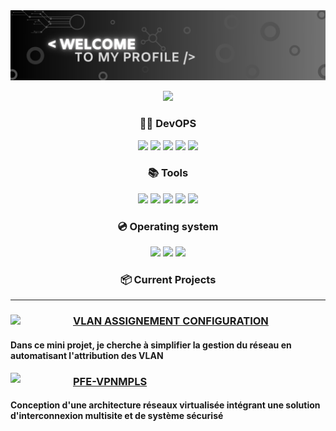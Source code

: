 <img src="https://raw.githubusercontent.com/ApprentiBash/ApprentiBash/main/Welcome.jpg?raw=true">
<p align="center">
    <img src="https://api.visitorbadge.io/api/visitors?path=https%3A%2F%2Fgithub.com%2Fapprentibash%2Fapprentibash&countColor=%23000000">
</p>

<h3 align="center">👨‍💻 DevOPS</h3>

<p align="center">
    <img src="https://img.shields.io/badge/Shell-5391FE.svg?style=for-the-badge">
    <img src="https://img.shields.io/badge/Arduino-00979D.svg?style=for-the-badge">
    <img src="https://img.shields.io/badge/Vagrant-1563FF.svg?style=for-the-badge&logo=vagrant&logoColor=white">
    <img src="https://img.shields.io/badge/Ansible-%230076E8.svg?style=for-the-badge&logo=ansible&logoColor=white">
    <img src="https://img.shields.io/badge/Terraform-%23623CE4.svg?style=for-the-badge&logo=terraform&logoColor=white">
    
</p>
<h3 align="center">📚 Tools</h3>

<p align="center">
    <img src="https://img.shields.io/badge/pfSense-%23E60025.svg?style=for-the-badge&logo=pfSense&logoColor=white">
    <img src="https://img.shields.io/badge/Zabbix-%23F50.svg?style=for-the-badge&logo=zabbix&logoColor=white">
    <img src="https://img.shields.io/badge/Docker-%232496ED.svg?style=for-the-badge&logo=docker&logoColor=white">
    <img src="https://img.shields.io/badge/WatchGuard-%23ED8B00.svg?style=for-the-badge&logo=watchguard&logoColor=white">
    <img src="https://img.shields.io/badge/vmware-%23FF6600.svg?style=for-the-badge&logo=vmware&logoColor=white">

</p>
<h3 align="center">💿 Operating system</h3>

<p align="center">
    <img src="https://img.shields.io/badge/Debian-d70a53.svg?&style=for-the-badge&logo=debian&logoColor=white">
    <img src="https://img.shields.io/badge/Ubuntu-E95420.svg?style=for-the-badge&logo=ubuntu&logoColor=white">
    <img src="https://img.shields.io/badge/Windows-33a8ff.svg?&style=for-the-badge&logo=windows&logoColor=white">
</p>

<h3 align="center">📦 Current Projects</h3>

<hr>

<div>
<p>
  <img width="100" align="left" src="https://www.1min30.com/wp-content/uploads/2018/07/Embl%C3%A8me-Cisco.jpg">
                                                                            
  <h3>
      <a href="https://github.com/ApprentiBash/VLAN_Assignement"> VLAN ASSIGNEMENT CONFIGURATION </a>
  </h3>
  <h4>Dans ce mini projet, je cherche à simplifier la gestion du réseau en automatisant l'attribution des VLAN</h4>
</p>
<p>
  <img width="100" align="left" src="https://img.freepik.com/vecteurs-premium/connexion-reseau-globale_41981-1182.jpg">
                                                                            
  <h3>
      <a href="https://github.com/ApprentiBash/PFE-VPNMLPS"> PFE-VPNMPLS </a>
  </h3>
  <h4>Conception d'une architecture réseaux virtualisée intégrant une solution d'interconnexion multisite et de système     sécurisé </h4>
  
</p>
